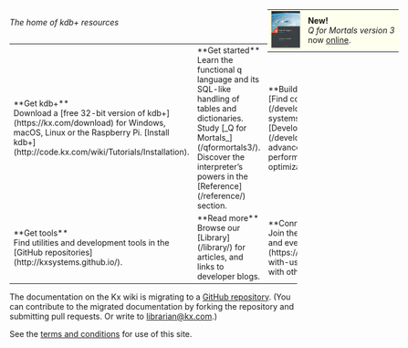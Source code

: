 <!-- Announce Q4M3 online -->
<div style="position: absolute; margin: 0; padding: 0; right: 50px; top: 50px;">
<table style="background: #ffe; margin: 0; padding: 0;">
<tr>
<td><a href="/qformortals3/" style="border: none; text-decoration: none;"><img src="/img/qfm3.jpg" style="box-shadow: 0 1.5px 3px rgba(0,0,0,.24); width: 50px"/></a></td>
<td><strong>New!</strong><br/><em>Q for Mortals version 3</em><br/>now <a href="/qformortals3/">online</a>.</td> 
</tr>
</table>
</div>

_The home of kdb+ resources_

<div style="clear: both; height: 1px;">&nbsp;</div>

<table markdown="1" id="front-page" style="clear: both">
<tr>
    <td width="33%">**Get kdb+**<br/>Download a [free 32-bit version of kdb+](https://kx.com/download) for Windows, macOS, Linux or the Raspberry Pi. [Install kdb+](http://code.kx.com/wiki/Tutorials/Installation). </td>
    <td width="33%">**Get started**<br/>Learn the functional q language and its SQL-like handling of tables and dictionaries. Study [_Q for Mortals_](/qformortals3/). Discover the interpreter’s powers in the [Reference](/reference/) section.</td>
    <td width="33%">**Build systems**<br/>[Find cookbooks](/developer/) for building systems, and our [Developer Briefs](/developer/#briefs) for advanced designs and performance optimization.</td>
</tr>
<tr>
    <td>**Get tools**<br/>Find utilities and development tools in the [GitHub repositories](http://kxsystems.github.io/).</td>
    <td>**Read more**<br/>Browse our [Library](/library/) for articles, and links to developer blogs.</td>
    <td>**Connect**<br/>Join the [Kx community and events](https://kx.com/connect-with-us/) to connect with others using kdb+.</td>
</tr>
</table>

The documentation on the Kx wiki is migrating to a [GitHub repository](http://github.com/kxsystems/docs). (You can contribute to the migrated documentation by forking the repository and submitting pull requests. Or write to [librarian@kx.com](mailto:librarian@kx.com).) 

See the [terms and conditions](http://code.kx.com/wiki/TermsAndConditions) for use of this site. 

